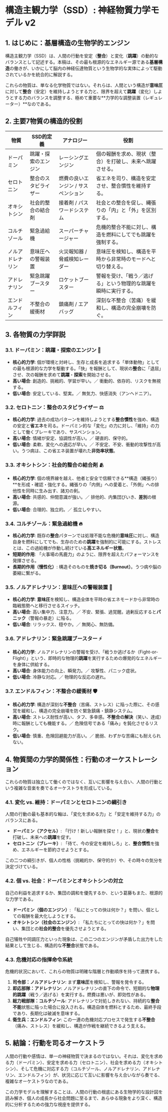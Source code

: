 # **構造主観力学（SSD）: 神経物質力学モデル v2**

## **1\. はじめに：基層構造の生物学的エンジン**

構造主観力学（SSD）は、人間の行動を安定（**整合**）と変化（**跳躍**）の動的なバランスとして記述する。本稿は、その最も根源的なエネルギー源である**基層構造**の働きが、いかにして脳内の神経伝達物質という生物学的な実体によって駆動されているかを統合的に解説する。

これらの物質は、単なる化学物質ではない。それらは、人間という構造が**意味圧**に対して**整合**（安定）を維持しようとする力と、限界を超えて**跳躍**（変化）しようとする力のバランスを調整する、極めて重要な\*\*力学的な調整装置（レギュレーター）\*\*なのである。

## **2\. 主要7物質の構造的役割**

| 物質 | SSD的定義 | アナロジー | 役割 |
| ----- | ----- | ----- | ----- |
| ドーパミン | 跳躍・探索のエンジン | レーシングエンジン | 個の報酬を求め、現状（整合）を打破し、未来へ跳躍させる。 |
| セロトニン | 整合のスタビライザー | 燃費の良いエンジン / サスペンション | 省エネを司り、構造を安定させ、整合慣性を維持する。 |
| オキシトシン | 社会的整合の結合剤 | 接着剤 / パスワードシステム | 社会との整合を促し、縄張りの「内」と「外」を区別する。 |
| コルチゾール | 緊急過給機 | スーパーチャージャー | 危機的整合不能に対し、構造を燃料にしてでも跳躍を強制する。 |
| ノルアドレナリン | 意味圧への警報装置 | 火災報知器 / 脅威検知レーダー | 意味圧を検知し、構造を平時から非常時のモードへと切り替える。 |
| アドレナリン | 緊急跳躍ブースター | ロケットブースター | 警報を受け、「戦う／逃げる」という物理的な跳躍を瞬時に実行する。 |
| エンドルフィン | 不整合の緩衝材 | 鎮痛剤 / エアバッグ | 深刻な不整合（苦痛）を緩和し、構造の完全崩壊を防ぐ。 |

## **3\. 各物質の力学詳説**

### **3.1. ドーパミン：跳躍・探索のエンジン 🚀**

* **核心的力学**: 個が環境と対峙し、生存と成長を追求する「単体動物」としての最も根源的な力学を駆動する。「快」を報酬として、現状の**整合**に「退屈」させ、次の報酬を求めて**跳躍**・**探索**を開始させる。  
* **高い場合**: 創造的、挑戦的、学習が早い。／ 衝動的、依存的、リスクを無視する。  
* **低い場合**: 安定している、堅実。／ 無気力、快感消失（アンヘドニア）。

### **3.2. セロトニン：整合のスタビライザー ⚖️**

* **核心的力学**: 過去の成功パターンを維持しようとする**整合慣性**を強め、構造の安定と**省エネ**を司る。ドーパミン的な「変化」の力に対し、「維持」の力として働くブレーキであり、サスペンション。  
* **高い場合**: 情緒が安定、協調性が高い。／ 硬直的、保守的。  
* **低い場合**: 柔軟、変化への適応が早い。／ 不安定、不安、衝動的攻撃性が高い。うつ病は、この省エネ装置が壊れた**非効率状態**。

### **3.3. オキシトシン：社会的整合の結合剤 🫂**

* **核心的力学**: 個の境界線を越え、他者と安全で信頼できる\*\*構造（縄張り）\*\*を形成・確認・強化する。縄張りの「内側」への愛着と、「外側」への排他性を同時に生み出す、諸刃の剣。  
* **高い場合**: 共感的、仲間意識が強い。／ 排他的、内集団びいき、**差別**の根源。  
* **低い場合**: 合理的、独立的。／ 孤立しやすい。

### **3.4. コルチゾール：緊急過給機 🔥**

* **核心的力学**: 既存の**整合**パターンでは処理不能な危機的**意味圧**に対し、構造自身を燃料にしてでも、生存のための**跳躍**を強制的に可能にする。ストレスとは、この過給機が作動し続けている**高エネルギー状態**。  
* **短期的作用**: 「火事場の馬鹿力」のように、限界を超えたパフォーマンスを発揮させる。  
* **長期的作用（慢性化）**: 構造そのものを**焼き切る（Burnout）**。うつ病や脳の萎縮に繋がる。

### **3.5. ノルアドレナリン：意味圧への警報装置 🚨**

* **核心的力学**: **意味圧**を検知し、構造全体を平時の省エネモードから非常時の臨戦態勢へと移行させるスイッチ。  
* **高い場合**: 高い集中力、注意力。／ 不安、緊張、過覚醒。過剰反応すると**パニック**（警報の暴走）に陥る。  
* **低い場合**: リラックス、穏やか。／ 無関心、無防備。

### **3.6. アドレナリン：緊急跳躍ブースター ⚡**

* **核心的力学**: ノルアドレナリンの警報を受け、「戦うか逃げるか（Fight-or-Flight）」という、即時的な物理的**跳躍**を実行するための爆発的なエネルギーを身体に供給する。  
* **高い場合**: 身体能力の向上、瞬発力。／ 攻撃性、パニック症状。  
* **低い場合**: 冷静な対応。／ 物理的な反応の遅れ。

### **3.7. エンドルフィン：不整合の緩衝材 🛡️**

* **核心的力学**: 構造が深刻な**不整合**（苦痛、ストレス）に陥った際に、その感覚を緩和し、構造の完全崩壊を防ぐ緊急鎮痛・鎮静システム。  
* **高い場合**: ストレス耐性が高い、タフ、多幸感。**不整合の解決**（笑い、達成）時に報酬としても機能する。／ 危険信号である「痛み」を鈍化させるリスク。  
* **低い場合**: 慎重、危険回避能力が高い。／ 脆弱、わずかな苦痛にも耐えられない。

## **4\. 物質間の力学的関係性：行動のオーケストレーション**

これらの物質は独立して働くのではなく、互いに影響を与え合い、人間の行動という複雑な音楽を奏でるオーケストラを形成している。

### **4.1. 変化 vs. 維持：ドーパミンとセロトニンの綱引き**

人間の行動の最も基本的な軸は、「変化を求める力」と「安定を維持する力」のバランスにある。

* **ドーパミン（アクセル）**: 「行け！新しい報酬を探せ！」と、現状の**整合**を打破し、未来への**跳躍**を促す。  
* **セロトニン（ブレーキ）**: 「待て、今の安定を維持しろ」と、**整合慣性**を強め、エネルギーを節約させようとする。

この二つの綱引きが、個人の性格（挑戦的か、保守的か）や、その時々の気分を決定づけている。

### **4.2. 個 vs. 社会：ドーパミンとオキシトシンの対立**

自己の利益を追求するか、集団の調和を優先するか、という葛藤もまた、根源的な力学である。

* **ドーパミン（個のエンジン）**: 「私にとっての快は何か？」を問い、個としての報酬を最大化しようとする。  
* **オキシトシン（社会のエンジン）**: 「私たちにとっての快は何か？」を問い、集団との**社会的整合**を優先させようとする。

自己犠牲や同調圧力といった現象は、この二つのエンジンが矛盾した出力をした結果として生じる、構造的な**不整合**状態である。

### **4.3. 危機対応の指揮命令系統**

危機的状況において、これらの物質は明確な階層と作動順序を持って連携する。

1. **司令部：ノルアドレナリン**: まず**意味圧**を検知し、警報を発令する。  
2. **即応部隊：アドレナリン**: ノルアドレナリンの直下の命令で、短期的な**物理的跳躍**（戦う／逃げる）を実行する。燃費は悪いが、即効性がある。  
3. **総力戦部隊：コルチゾール**: アドレナリンで対処しきれない、持続的な**整合不能**状態に陥った場合に投入される。構造自体を燃料とするため、最終手段であり、長期化は破滅を意味する。  
4. **衛生兵：エンドルフィン**: この一連の危機対応プロセスで発生する**不整合**（痛み、ストレス）を緩和し、構造が作戦を継続できるよう支える。

## **5\. 結論：行動を司るオーケストラ**

人間の行動や感情は、単一の神経物質で決まるのではない。それは、変化を求める力（ドーパミン）、安定を求める力（セロトニン）、社会を求める力（オキシトシン）、そして危機に対応する力（コルチゾール、ノルアドレナリン、アドレナリン、エンドルフィン）が、状況に応じて互いに影響を与え合いながら奏でる、複雑なオーケストラなのである。

この力学モデルを理解することは、人間の行動の根底にある生物学的な設計図を読み解き、個人の成長から社会問題に至るまで、あらゆる現象をより深く、構造的に分析するための強力な視座を提供する。